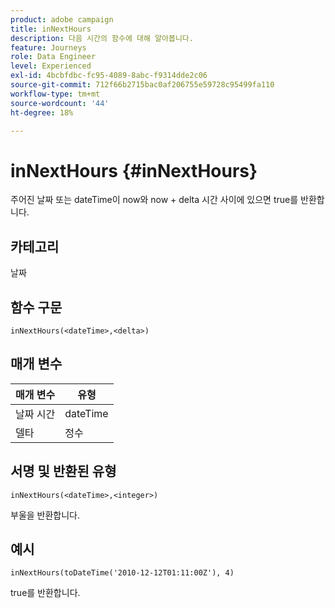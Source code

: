 ```yaml
---
product: adobe campaign
title: inNextHours
description: 다음 시간의 함수에 대해 알아봅니다.
feature: Journeys
role: Data Engineer
level: Experienced
exl-id: 4bcbfdbc-fc95-4089-8abc-f9314dde2c06
source-git-commit: 712f66b2715bac0af206755e59728c95499fa110
workflow-type: tm+mt
source-wordcount: '44'
ht-degree: 18%

---
```


# inNextHours {#inNextHours}

주어진 날짜 또는 dateTime이 now와 now + delta 시간 사이에 있으면 true를 반환합니다.

## 카테고리

날짜

## 함수 구문

`inNextHours(<dateTime>,<delta>)`

## 매개 변수

| 매개 변수 | 유형 |
|-----------|------------------|
| 날짜 시간 | dateTime |
| 델타 | 정수 |

## 서명 및 반환된 유형

`inNextHours(<dateTime>,<integer>)`

부울을 반환합니다.

## 예시

`inNextHours(toDateTime('2010-12-12T01:11:00Z'), 4)`

true를 반환합니다.
